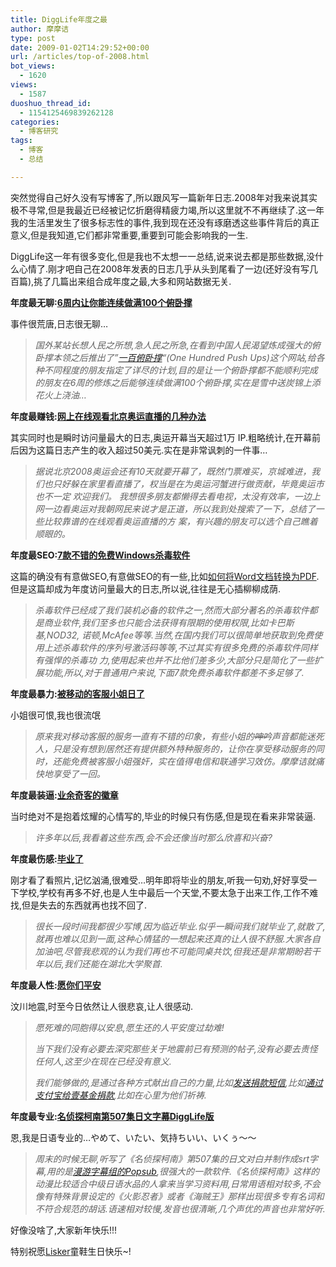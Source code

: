```yaml
---
title: DiggLife年度之最
author: 摩摩诘
type: post
date: 2009-01-02T14:29:52+00:00
url: /articles/top-of-2008.html
bot_views:
  - 1620
views:
  - 1587
duoshuo_thread_id:
  - 1154125469839262128
categories:
  - 博客研究
tags:
  - 博客
  - 总结

---
```

突然觉得自己好久没有写博客了,所以跟风写一篇新年日志.2008年对我来说其实极不寻常,但是我最近已经被记忆折磨得精疲力竭,所以这里就不不再继续了.这一年我的生活里发生了很多标志性的事件,我到现在还没有琢磨透这些事件背后的真正意义,但是我知道,它们都非常重要,重要到可能会影响我的一生.

DiggLife这一年有很多变化,但是我也不太想一一总结,说来说去都是那些数据,没什么心情了.刚才吧自己在2008年发表的日志几乎从头到尾看了一边(还好没有写几百篇),挑了几篇出来组合成年度之最,大多和网站数据无关.

<!--more-->

**年度最无聊:[6周内让你能连续做满100个俯卧撑][1]**

事件很荒唐,日志很无聊&#8230;

> _国外某站长想人民之所想,急人民之所急,在看到中国人民渴望炼成强大的俯卧撑本领之后推出了”<a title="一百俯卧撑网站" href="http://hundredpushups.com/" target="_blank">一百俯卧撑</a>“(One Hundred Push Ups)这个网站,给各种不同程度的朋友指定了详尽的计划,目的是让一个俯卧撑都不能顺利完成的朋友在6周的修炼之后能够连续做满100个俯卧撑,实在是雪中送炭锦上添花火上浇油…_

**年度最赚钱:<a title="网上在线观看北京奥运会直播的几种方法" href="https://www.digglife.net/articles/beijing-olympic-online.html" target="_blank">网上在线观看北京奥运直播的几种办法</a>**

其实同时也是瞬时访问量最大的日志,奥运开幕当天超过1万 IP.粗略统计,在开幕前后因为这篇日志产生的收入超过50美元.实在是非常讽刺的一件事&#8230;

> _据说北京2008奥运会还有10天就要开幕了，既然门票难买，京城难进，我们也只好躲在家里看直播了，权当是在为奥运河蟹进行做贡献，毕竟奥运市也不一定 欢迎我们。 我想很多朋友都懒得去看电视，太没有效率，一边上网一边看奥运对我朝网民来说才是正道，所以我到处搜索了一下，总结了一些比较靠谱的在线观看奥运直播的方 案，有兴趣的朋友可以选个自己瞧着顺眼的。_

**年度最SEO:<a title="7款不错的免费Windows杀毒软件" href="https://www.digglife.net/articles/7-free-anti-virus-softwares.html" target="_blank">7款不错的免费Windows杀毒软件</a>**

这篇的确没有有意做SEO,有意做SEO的有一些,比如[如何将Word文档转换为PDF][2].但是这篇却成为年度访问量最大的日志,所以说,往往是无心插柳柳成荫.

> _杀毒软件已经成了我们装机必备的软件之一,然而大部分著名的杀毒软件都是商业软件,我们至多也只能合法获得有限期的使用权限,比如卡巴斯基,NOD32, 诺顿,McAfee等等.当然,在国内我们可以很简单地获取到免费使用上述杀毒软件的序列号激活码等等,不过其实有很多免费的杀毒软件同样有强悍的杀毒功 力,使用起来也并不比他们差多少,大部分只是简化了一些扩展功能,所以,对于普通用户来说,下面7款免费杀毒软件都差不多足够了._

**年度最暴力:<a title="被移动的客服小姐日了" href="https://www.digglife.net/articles/fucked-by-customer-service-girl-of-china-mobile.html" target="_blank">被移动的客服小姐日了</a>**

小姐很可恨,我也很流氓

> _原来我对移动客服的服务一直有不错的印象，有些小姐的<span style="text-decoration: line-through;">呻吟</span>声音都能迷死人，只是没有想到居然还有提供额外特种服务的，让你在享受移动服务的同时，还能免费被客服小姐强奸，实在值得电信和联通学习效仿。摩摩诘就痛快地享受了一回。_

**年度最装逼:[业余奇客的徽章][3]**

当时绝对不是抱着炫耀的心情写的,毕业的时候只有伤感,但是现在看来非常装逼.

> _许多年以后,我看着这些东西,会不会还像当时那么欣喜和兴奋?_

**年度最伤感:<a title="毕业了" href="https://www.digglife.net/articles/graduate.html" target="_blank">毕业了</a>**

刚才看了看照片,记忆汹涌,很难受&#8230;明年即将毕业的朋友,听我一句劝,好好享受一下学校,学校有再多不好,也是人生中最后一个天堂,不要太急于出来工作,工作不难找,但是失去的东西就再也找不回了.

> _很长一段时间我都很少写博,因为临近毕业.似乎一瞬间我们就毕业了,就散了,就再也难以见到一面,这种心情猛的一想起来还真的让人很不舒服.大家各自加油吧,尽管我悲观的认为我们再也不可能同桌共饮,但我还是非常期盼若干年以后,我们还能在湖北大学聚首._

**年度最人性:<a title="愿你们平安" href="https://www.digglife.net/articles/may-you-be-safe.html" target="_blank">愿你们平安</a>**

汶川地震,时至今日依然让人很悲哀,让人很感动.

> _愿死难的同胞得以安息,愿生还的人平安度过劫难!_
> 
> _当下我们没有必要去深究那些关于地震前已有预测的帖子,没有必要去责怪任何人,这至少在现在已经没有意义._
> 
> _我们能够做的,是通过各种方式献出自己的力量,比如<a title="发送捐款短信" href="http://news.xinhuanet.com/newscenter/2008-05/13/content_8156665.htm" target="_blank">发送捐款短信</a>,比如<a title="通过支付宝给壹基金捐款" href="http://auction1.taobao.com/auction/item_detail-0db1-cdf1fe8d749b04ba0ac5ca3cdfe6ba6c.jhtml" target="_blank">通过支付宝给壹基金捐款</a>,比如在心里为他们祈祷._

**年度最专业:<a title="名侦探柯南第507集日文字幕DiggLife版" href="https://www.digglife.net/articles/japanese-sub-detective-conan.html" target="_blank">名侦探柯南第507集日文字幕DiggLife版</a>**

恩,我是日语专业的&#8230;やめて、いたい、気持ちいい、いくぅ～～

> _周末的时候无聊,听写了《名侦探柯南》第507集的日文对白并制作成srt字幕,用的是<a title="Popsub介绍和下载" href="http://hiei.yeax.com/archives_41.html" target="_blank">漫游字幕组的Popsub</a>,很强大的一款软件.《名侦探柯南》这样的动漫比较适合中级日语水品的人拿来当学习资料用,日常用语相对较多,不会像有特殊背景设定的《火影忍者》或者《海贼王》那样出现很多专有名词和不符合规范的胡话.语速相对较慢,发音也很清晰,几个声优的声音也非常好听._

好像没啥了,大家新年快乐!!!

特别祝愿<a title="Lisker" href="http://www.crazymobile.cn/" target="_blank">Lisker</a>童鞋生日快乐~!

 [1]: https://www.digglife.net/articles/100-push-ups-6-weeks.html "6周内让你能连续做满100个俯卧撑"
 [2]: https://www.digglife.net/articles/convert-word-pdf.html "如何将Word文档转化为PDF"
 [3]: https://www.digglife.net/articles/geek-badge.html "业余奇客的徽章"